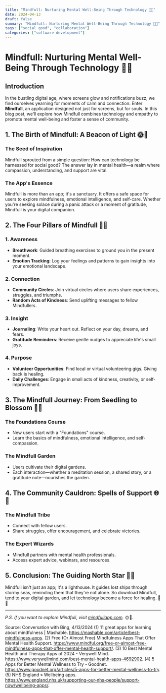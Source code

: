 ```yaml
---
title: "Mindfull: Nurturing Mental Well-Being Through Technology 🌟🚀"
date: 2024-04-13
draft: false
summary: "Mindfull: Nurturing Mental Well-Being Through Technology 🌟🚀"
tags: ["social good", "collaboration"]
categories: ["software development"]
---
```


# **Mindfull: Nurturing Mental Well-Being Through Technology** 🌟🚀

## **Introduction**

In the bustling digital age, where screens glow and notifications buzz, we find ourselves yearning for moments of calm and connection. Enter **Mindfull**, an application designed not just for screens, but for souls. In this blog post, we'll explore how Mindfull combines technology and empathy to promote mental well-being and foster a sense of community.

## **1. The Birth of Mindfull: A Beacon of Light** 🌞🌱

### **The Seed of Inspiration**

Mindfull sprouted from a simple question: How can technology be harnessed for social good? The answer lay in mental health—a realm where compassion, understanding, and support are vital.

### **The App's Essence**

Mindfull is more than an app; it's a sanctuary. It offers a safe space for users to explore mindfulness, emotional intelligence, and self-care. Whether you're seeking solace during a panic attack or a moment of gratitude, Mindfull is your digital companion.

## **2. The Four Pillars of Mindfull** 🌿🌟

### **1. Awareness**

- **Breathwork**: Guided breathing exercises to ground you in the present moment.
- **Emotion Tracking**: Log your feelings and patterns to gain insights into your emotional landscape.

### **2. Connection**

- **Community Circles**: Join virtual circles where users share experiences, struggles, and triumphs.
- **Random Acts of Kindness**: Send uplifting messages to fellow Mindfullers.

### **3. Insight**

- **Journaling**: Write your heart out. Reflect on your day, dreams, and fears.
- **Gratitude Reminders**: Receive gentle nudges to appreciate life's small joys.

### **4. Purpose**

- **Volunteer Opportunities**: Find local or virtual volunteering gigs. Giving back is healing.
- **Daily Challenges**: Engage in small acts of kindness, creativity, or self-improvement.

## **3. The Mindfull Journey: From Seedling to Blossom** 🌸🌟

### **The Foundations Course**

- New users start with a "Foundations" course.
- Learn the basics of mindfulness, emotional intelligence, and self-compassion.

### **The Mindfull Garden**

- Users cultivate their digital gardens.
- Each interaction—whether a meditation session, a shared story, or a gratitude note—nourishes the garden.

## **4. The Community Cauldron: Spells of Support** 🌐🤝

### **The Mindfull Tribe**

- Connect with fellow users.
- Share struggles, offer encouragement, and celebrate victories.

### **The Expert Wizards**

- Mindfull partners with mental health professionals.
- Access expert advice, webinars, and resources.

## **5. Conclusion: The Guiding North Star** 🌟🌐

Mindfull isn't just an app; it's a lighthouse. It guides lost ships through stormy seas, reminding them that they're not alone. So download Mindfull, tend to your digital garden, and let technology become a force for healing. 🚀🌿

---

*P.S. If you want to explore Mindfull, visit [mindfullapp.com](https://mindfullapp.com).* 🌞🌱.

Source: Conversation with Bing, 4/13/2024
(1) 11 great apps for learning about mindfulness | Mashable. https://mashable.com/article/best-mindfulness-apps.
(2) Free (Or Almost Free) Mindfulness Apps That Offer Mental Health Support. https://www.mindful.org/free-or-almost-free-mindfulness-apps-that-offer-mental-health-support/.
(3) 10 Best Mental Health and Therapy Apps of 2024 - Verywell Mind. https://www.verywellmind.com/best-mental-health-apps-4692902.
(4) 5 Apps for Better Mental Wellness to Try - Goodnet. https://www.goodnet.org/articles/5-apps-for-better-mental-wellness-to-try.
(5) NHS England » Wellbeing apps. https://www.england.nhs.uk/supporting-our-nhs-people/support-now/wellbeing-apps/.